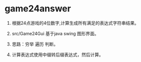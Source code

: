 # game24answer
1. 根据24点游戏的4位数字,计算生成所有满足的表达式字符串结果。

2. src/Game24Gui 基于java swing 图形界面。

3. 思路：穷举 遍历 判断。

4. 计算表达式使用中缀转后缀表达式，然后计算。 

